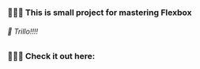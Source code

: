 ### 👩🏻‍💻 This is small project for mastering Flexbox

###### 🌻 Trillo!!!!

### 💁🏻‍♀️ Check it out here:
